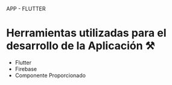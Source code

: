 APP - FLUTTER

# Herramientas utilizadas para el desarrollo de la Aplicación ⚒️
* Flutter
* Firebase
* Componente Proporcionado
